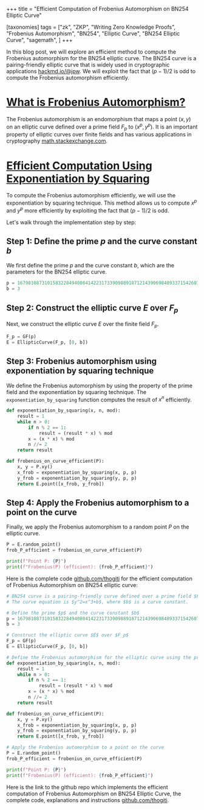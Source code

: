 +++
title = "Efficient Computation of Frobenius Automorphism on BN254 Elliptic Curve"

[taxonomies]
tags = ["zk", "ZKP", "Writing Zero Knowledge Proofs", "Frobenius Automorphism", "BN254", "Elliptic Curve", "BN254 Elliptic Curve", "sagemath", ]
+++

In this blog post, we will explore an efficient method to compute the Frobenius automorphism for the BN254 elliptic curve. The BN254 curve is a pairing-friendly elliptic curve that is widely used in cryptographic applications [hackmd.io/@jpw](https://hackmd.io/@jpw/bn254). We will exploit the fact that $(p−1)/2$ is odd to compute the Frobenius automorphism efficiently.


# [What is Frobenius Automorphism?](#what-is-frobenius-automorphism)

The Frobenius automorphism is an endomorphism that maps a point $(x,y)$ on an elliptic curve defined over a prime field $F_p$ to $(x^p,y^p)$. It is an important property of elliptic curves over finite fields and has various applications in cryptography [math.stackexchange.com](https://math.stackexchange.com/questions/4377341/explanation-of-frobenius-endomorphism-on-elliptic-curves).

# [Efficient Computation Using Exponentiation by Squaring](#efficient-computation-using-exponentiation-by-squaring)

To compute the Frobenius automorphism efficiently, we will use the exponentiation by squaring technique. This method allows us to compute $x^p$ and $y^p$ more efficiently by exploiting the fact that $(p−1)/2$ is odd.

Let's walk through the implementation step by step:

## Step 1: Define the prime $p$ and the curve constant $b$

We first define the prime $p$ and the curve constant $b$, which are the parameters for the BN254 elliptic curve.

```python
p = 16798108731015832284940804142231733909889187121439069848933715426072753864723
b = 3
```

## Step 2: Construct the elliptic curve $E$ over $F_p$

Next, we construct the elliptic curve $E$ over the finite field $F_p$.

```python
F_p = GF(p)
E = EllipticCurve(F_p, [0, b])
```

## Step 3: Frobenius automorphism using exponentiation by squaring technique

We define the Frobenius automorphism by using the property of the prime field and the exponentiation by squaring technique. The `exponentiation_by_squaring` function computes the result of $x^n % mod$ efficiently.

```python
def exponentiation_by_squaring(x, n, mod):
    result = 1
    while n > 0:
        if n % 2 == 1:
            result = (result * x) % mod
        x = (x * x) % mod
        n //= 2
    return result

def frobenius_on_curve_efficient(P):
    x, y = P.xy()
    x_frob = exponentiation_by_squaring(x, p, p)
    y_frob = exponentiation_by_squaring(y, p, p)
    return E.point([x_frob, y_frob])
```

## Step 4: Apply the Frobenius automorphism to a point on the curve

Finally, we apply the Frobenius automorphism to a random point $P$ on the elliptic curve.

```python
P = E.random_point()
frob_P_efficient = frobenius_on_curve_efficient(P)

print(f"Point P: {P}")
print(f"Frobenius(P) (efficient): {frob_P_efficient}")
```

Here is the complete code [github.com/thogiti](https://github.com/thogiti/ECC-BN254-Frobenius/blob/main/ECC-BN254-Frobenius.sage) for the efficient computation of Frobenius Automorphism on BN254 elliptic curve:

```python
# BN254 curve is a pairing-friendly curve defined over a prime field $F_p$, where $p$ is a 254-bit prime. 
# The curve equation is $y^2=x^3+b$, where $b$ is a curve constant.

# Define the prime $p$ and the curve constant $b$
p = 16798108731015832284940804142231733909889187121439069848933715426072753864723
b = 3

# Construct the elliptic curve $E$ over $F_p$
F_p = GF(p)
E = EllipticCurve(F_p, [0, b])

# Define the Frobenius automorphism for the elliptic curve using the property of the prime field and the exponentiation by squaring technique
def exponentiation_by_squaring(x, n, mod):
    result = 1
    while n > 0:
        if n % 2 == 1:
            result = (result * x) % mod
        x = (x * x) % mod
        n //= 2
    return result

def frobenius_on_curve_efficient(P):
    x, y = P.xy()
    x_frob = exponentiation_by_squaring(x, p, p)
    y_frob = exponentiation_by_squaring(y, p, p)
    return E.point([x_frob, y_frob])

# Apply the Frobenius automorphism to a point on the curve
P = E.random_point()
frob_P_efficient = frobenius_on_curve_efficient(P)

print(f"Point P: {P}")
print(f"Frobenius(P) (efficient): {frob_P_efficient}")

```

Here is the link to the github repo which implements the efficient computation of Frobenius Automorphism on BN254 Elliptic Curve, the complete code, explanations and instructions [github.com/thogiti](https://github.com/thogiti/ECC-BN254-Frobenius).
